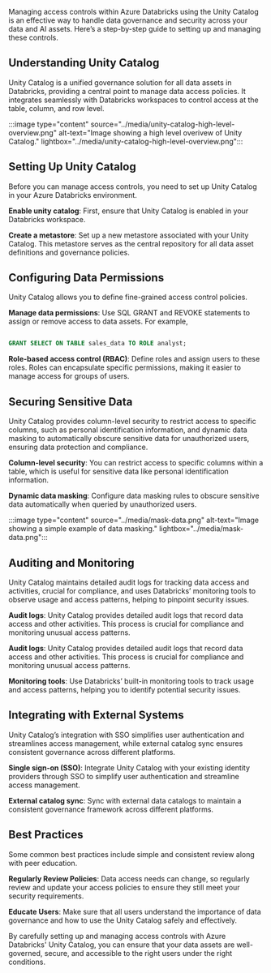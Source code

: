 Managing access controls within Azure Databricks using the Unity Catalog is an effective way to handle data governance and security across your data and AI assets. Here’s a step-by-step guide to setting up and managing these controls.

## Understanding Unity Catalog
Unity Catalog is a unified governance solution for all data assets in Databricks, providing a central point to manage data access policies. It integrates seamlessly with Databricks workspaces to control access at the table, column, and row level.

:::image type="content" source="../media/unity-catalog-high-level-overview.png" alt-text="Image showing a high level overivew of Unity Catalog." lightbox="../media/unity-catalog-high-level-overview.png":::

## Setting Up Unity Catalog
Before you can manage access controls, you need to set up Unity Catalog in your Azure Databricks environment.

**Enable unity catalog**: First, ensure that Unity Catalog is enabled in your Databricks workspace.

**Create a metastore**: Set up a new metastore associated with your Unity Catalog. This metastore serves as the central repository for all data asset definitions and governance policies.

## Configuring Data Permissions
Unity Catalog allows you to define fine-grained access control policies.

**Manage data permissions**: Use SQL GRANT and REVOKE statements to assign or remove access to data assets. For example, 

```sql

GRANT SELECT ON TABLE sales_data TO ROLE analyst;

```
**Role-based access control (RBAC)**: Define roles and assign users to these roles. Roles can encapsulate specific permissions, making it easier to manage access for groups of users.

## Securing Sensitive Data
Unity Catalog provides column-level security to restrict access to specific columns, such as personal identification information, and dynamic data masking to automatically obscure sensitive data for unauthorized users, ensuring data protection and compliance.

**Column-level security**: You can restrict access to specific columns within a table, which is useful for sensitive data like personal identification information.

**Dynamic data masking**: Configure data masking rules to obscure sensitive data automatically when queried by unauthorized users.

:::image type="content" source="../media/mask-data.png" alt-text="Image showing a simple example of data masking." lightbox="../media/mask-data.png":::


## Auditing and Monitoring
Unity Catalog maintains detailed audit logs for tracking data access and activities, crucial for compliance, and uses Databricks’ monitoring tools to observe usage and access patterns, helping to pinpoint security issues.

**Audit logs**: Unity Catalog provides detailed audit logs that record data access and other activities. This process is crucial for compliance and monitoring unusual access patterns.

**Audit logs**: Unity Catalog provides detailed audit logs that record data access and other activities. This process is crucial for compliance and monitoring unusual access patterns.

**Monitoring tools**: Use Databricks’ built-in monitoring tools to track usage and access patterns, helping you to identify potential security issues.

## Integrating with External Systems
Unity Catalog’s integration with SSO simplifies user authentication and streamlines access management, while external catalog sync ensures consistent governance across different platforms.

**Single sign-on (SSO)**: Integrate Unity Catalog with your existing identity providers through SSO to simplify user authentication and streamline access management.

**External catalog sync**: Sync with external data catalogs to maintain a consistent governance framework across different platforms.

## Best Practices
Some common best practices include simple and consistent review along with peer education.

**Regularly Review Policies**: Data access needs can change, so regularly review and update your access policies to ensure they still meet your security requirements.

**Educate Users**: Make sure that all users understand the importance of data governance and how to use the Unity Catalog safely and effectively.

By carefully setting up and managing access controls with Azure Databricks' Unity Catalog, you can ensure that your data assets are well-governed, secure, and accessible to the right users under the right conditions.